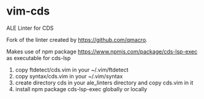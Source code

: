 # vim-cds

ALE Linter for CDS

Fork of the linter created by https://github.com/qmacro.

Makes use of npm package https://www.npmjs.com/package/cds-lsp-exec as executable for cds-lsp

1. copy ftdetect/cds.vim in your ~/.vim/ftdetect
2. copy syntax/cds.vim in your ~/.vim/syntax
3. create directory cds in your ale_linters directory and copy cds.vim in it
4. install npm package cds-lsp-exec globally or locally
